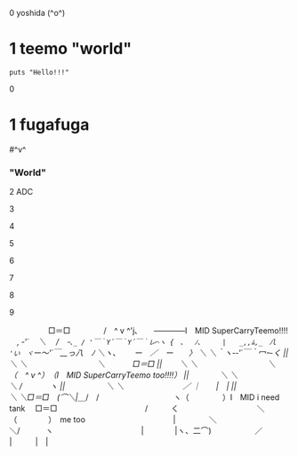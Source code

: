 0 yoshida (^o^)

# 1 teemo "world"

```
puts "Hello!!!"
```

0 

# 1 fugafuga

#^v^

### "World"

2 ADC

3

4

5

6

7

8

9


　　　　　□＝□
　　　　/　^ v ^'j､　　――――I　MID SuperCarryTeemo!!!!
　_, ‐'´　 ＼　 /　`ｰ､_
/ '￣｀Y´￣｀Y´￣｀レ⌒ヽ
{　､　 ﾉ､　 　 |　　_,,ﾑ,_　ﾉl
'い　ヾ`ー～'´￣__っ八　ﾉ
＼ヽ､　　 ー　／　ー　　〉
＼ ＼｀ヽ-‐'´￣｀冖ｰ-く
||　＼ ＼　　　　　　　　　＼　　 　 □＝□
||　　 ＼ ＼　　　　　　　　　＼　　（　^ v ^）　（I　MID SuperCarryTeemo too!!!!）
||　　　　＼ ＼　　　　　　　　　＼ /　　 　 ヽ
||　　　　　 ＼ ＼　　　　　　 　 ／ ｜　　|　|
||　　　　　　　＼ ＼□＝□　(⌒＼|＿_/　/
　　　　　　　　　 ヽ（ 　　　　）I　MID i need tank　 □＝□
　　　　　　　　　　　/　　　く　　　　　　　　　　＼　 （　　　　）　me too
　　　　　　　　　　　|　　　　 ＼　　　　　　　　 　 ＼/　　　 ヽ
　　　　　　　　　　　|　　　　|ヽ、二⌒)　　　　 　 ／ |　　　|　|

